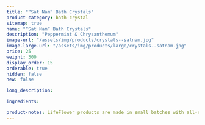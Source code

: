 ```yaml
---
title: "“Sat Nam” Bath Crystals"
product-category: bath-crystal
sitemap: true
name: "“Sat Nam” Bath Crystals"
description: "Peppermint & Chrysanthemum"
image-url: "/assets/img/products/crystals--satnam.jpg"
image-large-url: "/assets/img/products/large/crystals--satnam.jpg"
price: 25
weight: 300
display_order: 15
orderable: true
hidden: false
new: false

long_description:

ingredients:

product-notes: LifeFlower products are made in small batches with all-natural and boutique ingredients. Most orders are processed within 3 days of being placed.
---
```

